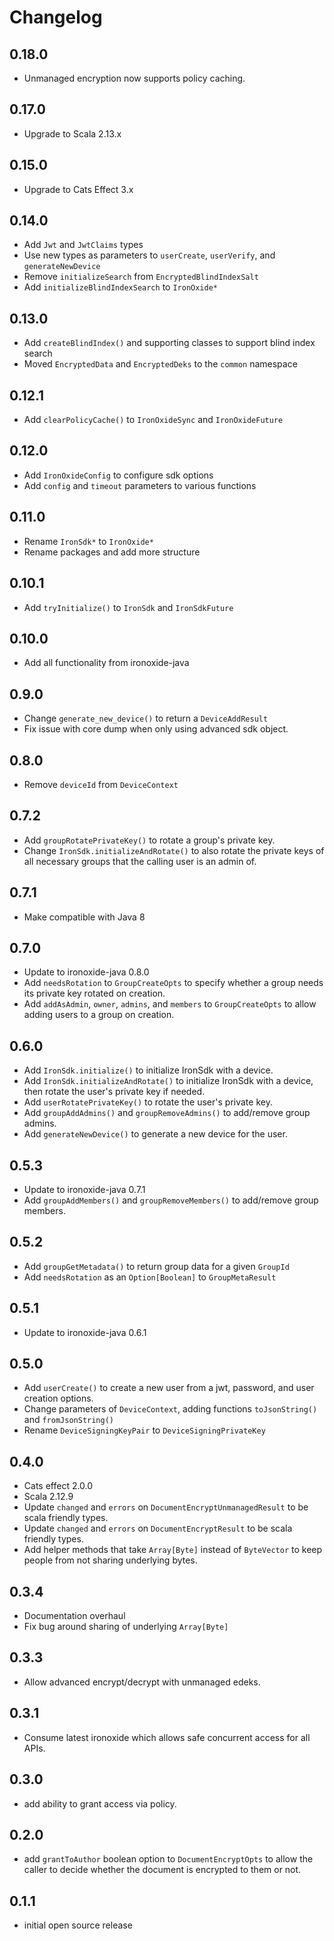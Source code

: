 # Changelog

## 0.18.0

- Unmanaged encryption now supports policy caching.

## 0.17.0

- Upgrade to Scala 2.13.x

## 0.15.0

- Upgrade to Cats Effect 3.x

## 0.14.0

- Add `Jwt` and `JwtClaims` types
- Use new types as parameters to `userCreate`, `userVerify`, and `generateNewDevice`
- Remove `initializeSearch` from `EncryptedBlindIndexSalt`
- Add `initializeBlindIndexSearch` to `IronOxide*`

## 0.13.0

- Add `createBlindIndex()` and supporting classes to support blind index search
- Moved `EncryptedData` and `EncryptedDeks` to the `common` namespace

## 0.12.1

- Add `clearPolicyCache()` to `IronOxideSync` and `IronOxideFuture`

## 0.12.0

- Add `IronOxideConfig` to configure sdk options
- Add `config` and `timeout` parameters to various functions

## 0.11.0

- Rename `IronSdk*` to `IronOxide*`
- Rename packages and add more structure

## 0.10.1

- Add `tryInitialize()` to `IronSdk` and `IronSdkFuture`

## 0.10.0

- Add all functionality from ironoxide-java

## 0.9.0

- Change `generate_new_device()` to return a `DeviceAddResult`
- Fix issue with core dump when only using advanced sdk object.

## 0.8.0

- Remove `deviceId` from `DeviceContext`

## 0.7.2

- Add `groupRotatePrivateKey()` to rotate a group's private key.
- Change `IronSdk.initializeAndRotate()` to also rotate the private keys of all necessary groups that the calling user is an admin of.

## 0.7.1

- Make compatible with Java 8

## 0.7.0

- Update to ironoxide-java 0.8.0
- Add `needsRotation` to `GroupCreateOpts` to specify whether a group needs its private key rotated on creation.
- Add `addAsAdmin`, `owner`, `admins`, and `members` to `GroupCreateOpts` to allow adding users to a group on creation.

## 0.6.0

- Add `IronSdk.initialize()` to initialize IronSdk with a device.
- Add `IronSdk.initializeAndRotate()` to initialize IronSdk with a device, then rotate the user's private key if needed.
- Add `userRotatePrivateKey()` to rotate the user's private key.
- Add `groupAddAdmins()` and `groupRemoveAdmins()` to add/remove group admins.
- Add `generateNewDevice()` to generate a new device for the user.

## 0.5.3

- Update to ironoxide-java 0.7.1
- Add `groupAddMembers()` and `groupRemoveMembers()` to add/remove group members.

## 0.5.2

- Add `groupGetMetadata()` to return group data for a given `GroupId`
- Add `needsRotation` as an `Option[Boolean]` to `GroupMetaResult`

## 0.5.1

- Update to ironoxide-java 0.6.1

## 0.5.0

- Add `userCreate()` to create a new user from a jwt, password, and user creation options.
- Change parameters of `DeviceContext`, adding functions `toJsonString()` and `fromJsonString()`
- Rename `DeviceSigningKeyPair` to `DeviceSigningPrivateKey`

## 0.4.0

- Cats effect 2.0.0
- Scala 2.12.9
- Update `changed` and `errors` on `DocumentEncryptUnmanagedResult` to be scala friendly types.
- Update `changed` and `errors` on `DocumentEncryptResult` to be scala friendly types.
- Add helper methods that take `Array[Byte]` instead of `ByteVector` to keep people from not sharing underlying bytes.

## 0.3.4

- Documentation overhaul
- Fix bug around sharing of underlying `Array[Byte]`

## 0.3.3

- Allow advanced encrypt/decrypt with unmanaged edeks.

## 0.3.1

- Consume latest ironoxide which allows safe concurrent access for all APIs.

## 0.3.0

- add ability to grant access via policy.

## 0.2.0

- add `grantToAuthor` boolean option to `DocumentEncryptOpts` to allow the caller to decide whether the document is
  encrypted to them or not.

## 0.1.1

- initial open source release
